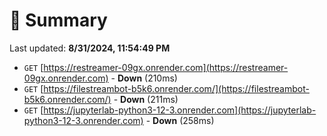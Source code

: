 # 📖 Summary
Last updated: **8/31/2024, 11:54:49 PM**

- `GET` [https://restreamer-09gx.onrender.com](https://restreamer-09gx.onrender.com) - **Down** (210ms)
- `GET` [https://filestreambot-b5k6.onrender.com/](https://filestreambot-b5k6.onrender.com/) - **Down** (211ms)
- `GET` [https://jupyterlab-python3-12-3.onrender.com](https://jupyterlab-python3-12-3.onrender.com) - **Down** (258ms)
